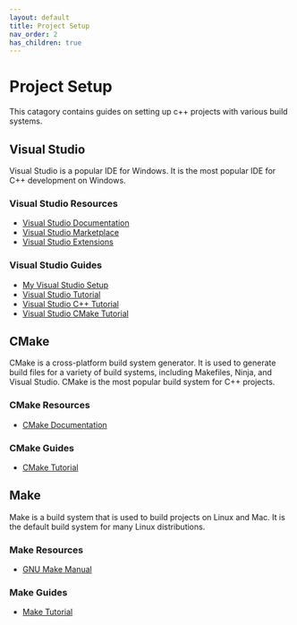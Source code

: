 ```yaml
---
layout: default
title: Project Setup
nav_order: 2
has_children: true
---
```


# Project Setup

This catagory contains guides on setting up c++ projects with various build systems.

## Visual Studio

Visual Studio is a popular IDE for Windows. It is the most popular IDE for C++ development on Windows.

### Visual Studio Resources

- [Visual Studio Documentation](https://docs.microsoft.com/en-us/visualstudio/?view=vs-2019)
- [Visual Studio Marketplace](https://marketplace.visualstudio.com/)
- [Visual Studio Extensions](https://marketplace.visualstudio.com/VSCode)

### Visual Studio Guides

- [My Visual Studio Setup]()
- [Visual Studio Tutorial](https://docs.microsoft.com/en-us/cpp/build/vscpp-step-0-installation?view=vs-2019)
- [Visual Studio C++ Tutorial](https://docs.microsoft.com/en-us/cpp/build/vscpp-step-1-create?view=vs-2019)
- [Visual Studio CMake Tutorial](https://docs.microsoft.com/en-us/cpp/build/cmake-projects-in-visual-studio?view=vs-2019)

## CMake

CMake is a cross-platform build system generator. It is used to generate build files for a variety of build systems, including Makefiles, Ninja, and Visual Studio. CMake is the most popular build system for C++ projects.

### CMake Resources

- [CMake Documentation](https://cmake.org/cmake/help/latest/)

### CMake Guides

- [CMake Tutorial](https://cmake.org/cmake/help/latest/guide/tutorial/index.html)

## Make

Make is a build system that is used to build projects on Linux and Mac. It is the default build system for many Linux distributions.

### Make Resources

- [GNU Make Manual](https://www.gnu.org/software/make/manual/make.html)

### Make Guides

- [Make Tutorial](https://makefiletutorial.com/)